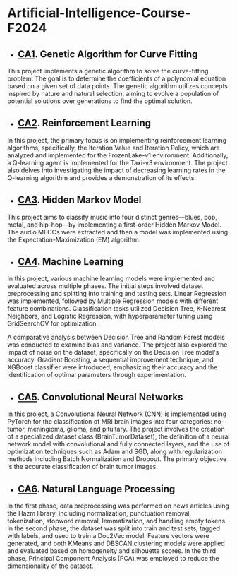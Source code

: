 # Artificial-Intelligence-Course-F2024

- ## [CA1](https://github.com/MobinaMhr/Artificial-Intelligence-Course-F2024/tree/main/CA1-Genetic). Genetic Algorithm for Curve Fitting

This project implements a genetic algorithm to solve the curve-fitting problem. The goal is to determine the coefficients of a polynomial equation based on a given set of data points. The genetic algorithm utilizes concepts inspired by nature and natural selection, aiming to evolve a population of potential solutions over generations to find the optimal solution.


- ## [CA2](https://github.com/MobinaMhr/Artificial-Intelligence-Course-F2024/tree/main/CA2-Reinforcement-Learning). Reinforcement Learning

In this project, the primary focus is on implementing reinforcement learning algorithms, specifically, the Iteration Value and Iteration Policy, which are analyzed and implemented for the FrozenLake-v1 environment. Additionally, a Q-learning agent is implemented for the Taxi-v3 environment. The project also delves into investigating the impact of decreasing learning rates in the Q-learning algorithm and provides a demonstration of its effects.

- ## [CA3](https://github.com/MobinaMhr/Artificial-Intelligence-Course-F2024/tree/main/CA3-HMM). Hidden Markov Model

This project aims to classify music into four distinct genres—blues, pop, metal, and hip-hop—by implementing a first-order Hidden Markov Model. 
The audio MFCCs were extracted and then a model was implemented using the Expectation-Maximization (EM) algorithm.

- ## [CA4](https://github.com/MobinaMhr/Artificial-Intelligence-Course-F2024/tree/main/CA4-ML). Machine Learning

In this project, various machine learning models were implemented and evaluated across multiple phases. The initial steps involved dataset preprocessing and splitting into training and testing sets. Linear Regression was implemented, followed by Multiple Regression models with different feature combinations. Classification tasks utilized Decision Tree, K-Nearest Neighbors, and Logistic Regression, with hyperparameter tuning using GridSearchCV for optimization.

A comparative analysis between Decision Tree and Random Forest models was conducted to examine bias and variance. The project also explored the impact of noise on the dataset, specifically on the Decision Tree model's accuracy. Gradient Boosting, a sequential improvement technique, and XGBoost classifier were introduced, emphasizing their accuracy and the identification of optimal parameters through experimentation.


- ## [CA5](https://github.com/MobinaMhr/Artificial-Intelligence-Course-F2024/tree/main/CA5-CNN). Convolutional Neural Networks

In this project, a Convolutional Neural Network (CNN) is implemented using PyTorch for the classification of MRI brain images into four categories: no-tumor, meningioma, glioma, and pituitary. The project involves the creation of a specialized dataset class (BrainTumorDataset), the definition of a neural network model with convolutional and fully connected layers, and the use of optimization techniques such as Adam and SGD, along with regularization methods including Batch Normalization and Dropout. The primary objective is the accurate classification of brain tumor images.


- ## [CA6](https://github.com/MobinaMhr/Artificial-Intelligence-Course-F2024/tree/main/CA6-NLP). Natural Language Processing

In the first phase, data preprocessing was performed on news articles using the Hazm library, including normalization, punctuation removal, tokenization, stopword removal, lemmatization, and handling empty tokens. In the second phase, the dataset was split into train and test sets, tagged with labels, and used to train a Doc2Vec model. Feature vectors were generated, and both KMeans and DBSCAN clustering models were applied and evaluated based on homogeneity and silhouette scores. In the third phase, Principal Component Analysis (PCA) was employed to reduce the dimensionality of the dataset.
